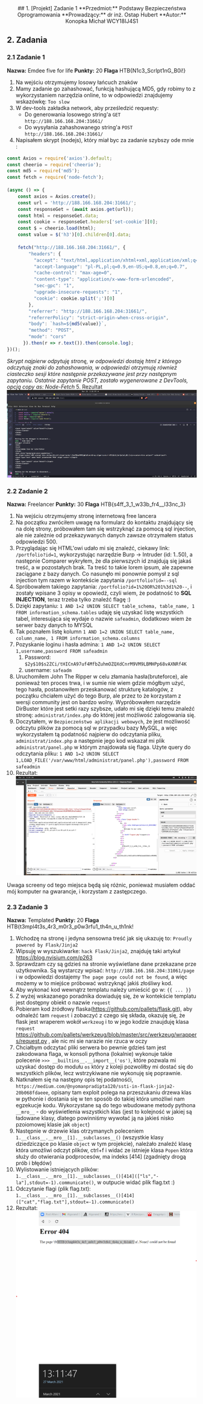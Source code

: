 <center>
## 1. [Projekt] Zadanie 1
**Przedmiot:** Podstawy Bezpieczeństwa Oprogramowania
**Prowadzący:** dr inż. Ostap Hubert
**Autor:** Konopka Michał WCY18IJ4S1
</center>

<div style="page-break-after: always"></div>

## 2. Zadania

### 2.1 Zadanie 1
**Nazwa:** Emdee five for life
**Punkty:** 20
**Flaga** HTB{N1c3_ScrIpt1nG_B0i!}
1. Na wejściu otrzymujemy losowy łańcuch znaków
2. Mamy zadanie go zahashować, funkcją hashującą MD5, gdy robimy to z wykorzystaniem narzędzia online, to w odpowiedzi znajdujemy wskazówkę: `Too slow`
3. W dev-tools zakładka network, aby prześledzić requesty:
     * Do generowania losowego string'a `GET http://188.166.168.204:31661/`
     * Do wysyłania zahashowanego string'a `POST http://188.166.168.204:31661/`
4. Napisałem skrypt (nodejs), który miał byc za zadanie szybszy ode mnie :
```javascript
const Axios = require('axios').default;
const cheerio = require('cheerio');
const md5 = require('md5');
const fetch = require('node-fetch');

(async () => {
    const axios = Axios.create(); 
    const url = 'http://188.166.168.204:31661/';
    const responseGet = (await axios.get(url));
    const html = responseGet.data;
    const cookie = responseGet.headers['set-cookie'][0];
    const $ = cheerio.load(html);
    const value = $('h3')[0].children[0].data;

    fetch("http://188.166.168.204:31661/", {
        "headers": {
          "accept": "text/html,application/xhtml+xml,application/xml;q=0.9,image/avif,image/webp,image/apng,*/*;q=0.8,application/signed-exchange;v=b3;q=0.9",
          "accept-language": "pl-PL,pl;q=0.9,en-US;q=0.8,en;q=0.7",
          "cache-control": "max-age=0",
          "content-type": "application/x-www-form-urlencoded",
          "sec-gpc": "1",
          "upgrade-insecure-requests": "1",
          "cookie": cookie.split(';')[0]
        },
        "referrer": "http://188.166.168.204:31661/",
        "referrerPolicy": "strict-origin-when-cross-origin",
        "body": `hash=${md5(value)}`,
        "method": "POST",
        "mode": "cors"
      }).then(r => r.text()).then(console.log);
})();
```
*Skrypt najpierw odpytuję stronę, w odpowiedzi dostaję html z którego odczytuję znaki do zahashowania, w odpowiedzi otrzymuję również ciasteczko sesji które następnie przekazywane jest przy następnym zapytaniu. Ostatnie zapytanie POST, zostało wygenerowane z DevTools, opcją copy as: Node-Fetch*
5. Rezultat ![image](zad1/flag1.png)

<div style="page-break-after: always"></div>

### 2.2 Zadanie 2
**Nazwa:** Freelancer
**Punkty:** 30
**Flaga** HTB{s4ff_3_1_w33b_fr4__l33nc_3}
1. Na wejściu otrzymujemy stronę internetową free lancera
2. Na początku zwróciłem uwagę na formularz do kontaktu znajdujący się na dolę strony, próbowałem tam się wstrzyknąć za pomocą sql injection, ale nie zależnie od przekazywanych danych zawsze otrzymałem status odpowiedzi 500.
3. Przyglądając się HTML'owi udało mi się znaleźć, ciekawy link: `/portfolio?id=1`, wykorzystując narzędzie Burp -> Intruder (id: 1..50), a następnie Comparer wykryłem, że dla pierwszych id znajdują się jakaś treść, a w pozostałych brak. Ta treść to takie lorem ipsum, ale zapewne zaciągane z bazy danych. Co nasunęło mi ponownie pomysł z sql injection tym razem w kontekście zapytania `/portfolio?id=--sql`
4. Spróbowałem takiego zapytania: `/portfolio?id=1%20OR%201%3d1%20--`, i zostały wpisane 3 opisy w opowiedź, czyli wiem, że podatność to **SQL INJECTION**, teraz trzeba tylko znaleźć flagę :)
5. Dzięki zapytaniu: `1 AND 1=2 UNION SELECT table_schema, table_name, 1 FROM information_schema.tables` udaję się uzyskać listę wszystkich tabel, interesująca się wydaje o nazwie `safeadmin`, dodatkowo wiem że serwer bazy danych to MYSQL
6. Tak poznałem listę kolumn `1 AND 1=2 UNION SELECT table_name, column_name, 1 FROM information_schema.columns`
7. Pozyskanie loginu i hasła admina: `1 AND 1=2 UNION SELECT 1,username,password FROM safeadmin`
   1. Password: `$2y$10$s2ZCi/tHICnA97uf4MfbZuhmOZQXdCnrM9VM9LBMHPp68vAXNRf4K`
   2. username: `safeadm`
8. Uruchomiłem John The Ripper w celu złamania hasła(bruteforce), ale ponieważ ten proces trwa, i w sumie nie wiem gdzie mógłbym użyć, tego hasła, postanowiłem przeskanować strukturę katalogów, z początku chciałem użyć do tego Burp, ale przez to że korzystam z wersji community jest on bardzo wolny. Wypróbowałem narzędzie DirBuster które jest setki razy szybsze, udało mi się dzięki temu znaleźć stronę: `administrat/index.php` do której jest możliwość zalogowania się.
9. Doczytałem, w `Bezpieczeństwo aplikacji webowych`, że jest możliwość odczytu plików za pomocą sql w przypadku bazy MySQL, a więc wykorzystałem tą podatność najpierw do odczytania pliku, `administrat/index.php` a następnie jego kod wskazał mi plik `administrat/panel.php` w którym znajdowała się flaga. Użyte query do odczytania pliku: `1 AND 1=2 UNION SELECT 1,LOAD_FILE('/var/www/html/administrat/panel.php'),password FROM safeadmin`
10. Rezultat: ![image](zad2/flag2.png)

<div style="page-break-after: always"></div>
Uwaga screeny od tego miejsca będą się różnic, ponieważ musiałem oddać mój komputer na gwarancje, i korzystam z zastępczego.

### 2.3 Zadanie 3
**Nazwa:** Templated
**Punkty:** 20 
**Flaga** HTB{t3mpl4t3s_4r3_m0r3_p0w3rfu1_th4n_u_th1nk!
1. Wchodzę na stronę i jedyna sensowna treść jak się ukazuję to: `Proudly powered by Flask/Jinja2`
2. Wipsuję w wyszukiwarke: `hack Flask/Jinja2`, znajduję taki artykuł https://blog.nvisium.com/p263
3. Sprawdzam czy są gdzieś na stronie wyświetlane dane przekazane prze użytkownika. Są wystarczy wpisać: `http://188.166.168.204:31061/page` i w odpowiedzi dostajemy `The page page could not be found`, a więc możemy w to miejśce próbować wstrzyknąć jakiś złośliwy kod.
4. Aby wykonać kod wewnątrz templatu należy umieścić go w: `{{ ... }}`
5. Z wyżej wskazanego poradnika dowiaduję się, że w kontekście templatu jest dostępny obiekt o nazwie `request`
6. Pobieram kod żródłowy flaska(https://github.com/pallets/flask.git), aby odnaleźć tam `request` i zobaczyć z czego się składa, okazuję się, że flask jest wraperem wokół `werkzeug` i to w jego kodzie znaujduję klasa `request` https://github.com/pallets/werkzeug/blob/master/src/werkzeug/wrappers/request.py , ale nic mi sie narazie nie rzuca w oczy
7. Chciałbym odczytać pliki serwera bo pewnie gdzieś tam jest zakodowana flaga, w konsoli pythona (lokalnie) wykonuje takie polecenie `>>> __builtins__.__import__('os')`, które pozwala mi uzyskać dostęp do modułu `os` który z koleji pozwoliłby mi dostać się do wszystkich plików, lecz wstrzykiwane nie wykonuję się poprawnie.
8. Natknałem się na następny opis tej podatnośći, `https://medium.com/@nyomanpradipta120/ssti-in-flask-jinja2-20b068fdaeee`, opisany tam exploit polega na przeszukaniu drzewa klas w pythonie i dostania się w ten sposób do takiej która umożliwi nam egzekucje kodu. Wykorzystane są do tego wbudowane metody pythona `__mro__` - do wyświetlenia wszystkich klas (jest to kolejność w jakiej są ładowane klasy, dlatego powinniśmy wywołać ją na jakieś nisko pzoiomowej klasie jak `object`)
9. Następnie w drzewie klas otrzymanych poleceniem `1.__class__.__mro__[1].__subclasses__()` (wszystkie klasy dziedziczące po klasie `object` w tym projekcie), należało znaleźć klasę która umożliwi odczyt plików, ctrl+f i widać ze istnieje klasa `Popen` która służy do otwierania podprocesów, ma indeks [414] (zgadnięty drogą prób i błędów)
10. Wylistowanie istniejących plików: `1.__class__.__mro__[1].__subclasses__()[414](["ls","-la"],stdout=-1).communicate()`, w outpucie widać plik flag.txt :)
11. Odczytanie flagi (plik flag.txt): `1.__class__.__mro__[1].__subclasses__()[414](["cat","flag.txt"],stdout=-1).communicate()`
12. Rezultat: ![image](zad3/flag3.png)